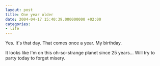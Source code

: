 ```yaml
---
layout: post
title: One year older
date: 2004-04-17 15:40:39.000000000 +02:00
categories:
- life
---
```

Yes. It's that day. That comes once a year. My birthday.

It looks like I'm on this oh-so-strange planet since 25 years... Will try to party today to forget misery.
